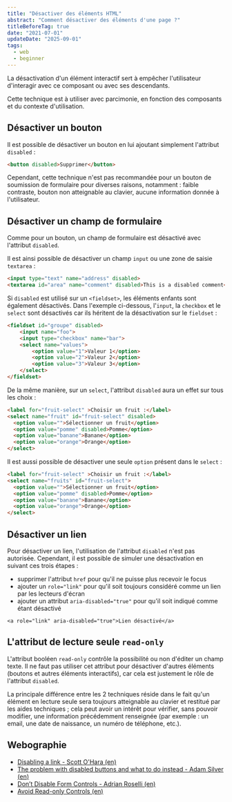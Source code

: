```yaml
---
title: "Désactiver des éléments HTML"
abstract: "Comment désactiver des éléments d'une page ?"
titleBeforeTag: true
date: "2021-07-01"
updateDate: "2025-09-01"
tags:
  - web
  - beginner
---
```


La désactivation d'un élément interactif sert à empêcher l'utilisateur d'interagir avec ce composant ou avec ses descendants.

Cette technique est à utiliser avec parcimonie, en fonction des composants et du contexte d'utilisation.

## Désactiver un bouton

Il est possible de désactiver un bouton en lui ajoutant simplement l'attribut `disabled`&nbsp;:

```html
<button disabled>Supprimer</button>
```

Cependant, cette technique n'est pas recommandée pour un bouton de soumission de formulaire pour diverses raisons, notamment : faible contraste, bouton non atteignable au clavier, aucune information donnée à l'utilisateur.

## Désactiver un champ de formulaire

Comme pour un bouton, un champ de formulaire est désactivé avec l'attribut `disabled`.

Il est ainsi possible de désactiver un champ `input` ou une zone de saisie `textarea`&nbsp;:
```html
<input type="text" name="address" disabled>
<textarea id="area" name="comment" disabled>This is a disabled comment</textarea>
```

Si `disabled` est utilisé sur un `<fieldset>`, les éléments enfants sont également désactivés. 
Dans l'exemple ci-dessous, l'`input`, la `checkbox` et le `select` sont désactivés car ils héritent de la désactivation sur le `fieldset`&nbsp;:
```html
<fieldset id="groupe" disabled>
    <input name="foo"> 
    <input type="checkbox" name="bar"> 
    <select name="values"> 
        <option value="1">Valeur 1</option>
        <option value="2">Valeur 2</option>
        <option value="3">Valeur 3</option>        
    </select>
</fieldset>
```

De la même manière, sur un `select`, l'attribut `disabled` aura un effet sur tous les choix&nbsp;:
```html
<label for="fruit-select" >Choisir un fruit :</label>
<select name="fruit" id="fruit-select" disabled>
  <option value="">Sélectionner un fruit</option>
  <option value="pomme" disabled>Pomme</option>
  <option value="banane">Banane</option>
  <option value="orange">Orange</option>
</select>
```

Il est aussi possible de désactiver une seule `option` présent dans le `select`&nbsp;:
```html
<label for="fruit-select" >Choisir un fruit :</label>
<select name="fruits" id="fruit-select">
  <option value="">Sélectionner un fruit</option>
  <option value="pomme" disabled>Pomme</option>
  <option value="banane">Banane</option>
  <option value="orange">Orange</option>
</select>
```

## Désactiver un lien

Pour désactiver un lien, l'utilisation de l'attribut `disabled` n'est pas autorisée. Cependant, il est possible de simuler une désactivation en suivant ces trois étapes&nbsp;: 
- supprimer l'attribut `href` pour qu'il ne puisse plus recevoir le focus
- ajouter un `role="link"` pour qu'il soit toujours considéré comme un lien par les lecteurs d'écran
- ajouter un attribut `aria-disabled="true"` pour qu'il soit indiqué comme étant désactivé  

<pre><code class="html">&lt;a role="link" aria-disabled="true"&gt;Lien désactivé&lt;/a&gt;</code></pre>


## L'attribut de lecture seule `read-only`

L'attribut booléen `read-only` contrôle la possibilité ou non d'éditer un champ texte. 
Il ne faut pas utiliser cet attribut pour désactiver d'autres éléments (boutons et autres éléments interactifs), car cela est justement le rôle de l'attribut `disabled`.

La principale différence entre les 2 techniques réside dans le fait qu'un élément en lecture seule sera toujours atteignable au clavier et restitué par les aides techniques ; cela peut avoir un intérêt pour vérifier, sans pouvoir modifier, une information précédemment renseignée (par exemple : un email, une date de naissance, un numéro de téléphone, etc.).

## Webographie
<ul>
  <li><a href="https://www.scottohara.me/blog/2021/05/28/disabled-links.html" hreflang="en">Disabling a link - Scott O'Hara (en)</a></li>
  <li><a href="https://adamsilver.io/blog/the-problem-with-disabled-buttons-and-what-to-do-instead/" hreflang="en">The problem with disabled buttons and what to do instead - Adam Silver (en)</a></li>
  <li><a href="https://adrianroselli.com/2024/02/dont-disable-form-controls.html" hreflang="en">Don’t Disable Form Controls - Adrian Roselli (en)</a></li>
  <li><a href="https://adrianroselli.com/2024/11/avoid-read-only-controls.html" hreflang="en">Avoid Read-only Controls (en)</a></li>
</ul>
